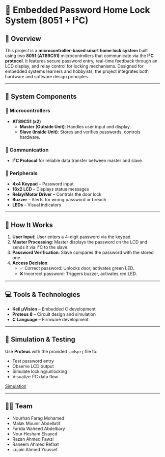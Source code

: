 # 🔐 Embedded Password Home Lock System (8051 + I²C)

## 📘 Overview
This project is a **microcontroller-based smart home lock system** built using two **8051 (AT89C51)** microcontrollers that communicate via the **I²C protocol**. It features secure password entry, real-time feedback through an LCD display, and relay control for locking mechanisms. Designed for embedded systems learners and hobbyists, the project integrates both hardware and software design principles.

---

## 🔩 System Components

### 🧠 Microcontrollers
- **AT89C51 (x2)**
  - **Master (Outside Unit)**: Handles user input and display.
  - **Slave (Inside Unit)**: Stores and verifies passwords, controls hardware.

### 📡 Communication
- **I²C Protocol** for reliable data transfer between master and slave.

### 🔧 Peripherals
- **4x4 Keypad** – Password input
- **16x2 LCD** – Displays status messages
- **Relay/Motor Driver** – Controls the door lock
- **Buzzer** – Alerts for wrong password or breach
- **LEDs** – Visual indicators

---

## 🚀 How It Works

1. **User Input**: User enters a 4-digit password via the keypad.
2. **Master Processing**: Master displays the password on the LCD and sends it via I²C to the slave.
3. **Password Verification**: Slave compares the password with the stored one.
4. **Access Decision**:
   - ✅ Correct password: Unlocks door, activates green LED.
   - ❌ Incorrect password: Triggers buzzer, activates red LED.

---

## 💻 Tools & Technologies

- **Keil µVision** – Embedded C development
- **Proteus 8** – Circuit design and simulation
- **C Language** – Firmware development

---

## 🧪 Simulation & Testing

Use **Proteus** with the provided `.pdsprj` file to:
- Test password entry
- Observe LCD output
- Simulate locking/unlocking
- Visualize I²C data flow

[Simulation](simulation.jpg)

---

## 👨‍💻 Team

- Nourhan Farag Mohamed
- Malak Mounir Abdellatif
- Farida Waheed Abdelbary
- Nour Hesham Elsayed
- Razan Ahmed Fawzi
- Raneem Ahmed Refaat
- Lujain Ahmed Youssef
